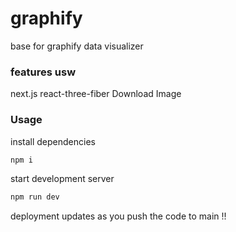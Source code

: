 # graphify 

base for graphify data visualizer

### features usw

next.js 
react-three-fiber
Download Image 

### Usage

 install dependencies 
 ```bash
 npm i 
 ```
 start development server 
 ```bash
 npm run dev

 ```

 deployment updates as you push the code to main !!

